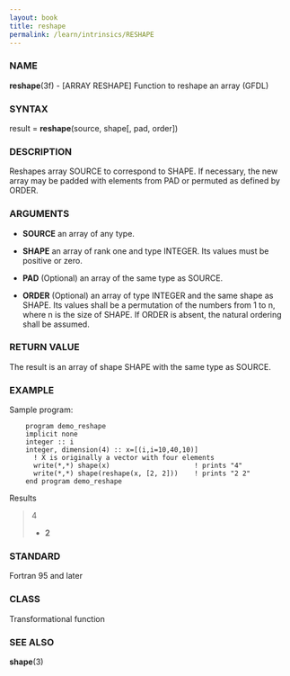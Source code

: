 ```yaml
---
layout: book
title: reshape
permalink: /learn/intrinsics/RESHAPE
---
```

### NAME

**reshape**(3f) - \[ARRAY RESHAPE\] Function to reshape an array
(GFDL)

### SYNTAX

result = **reshape**(source, shape\[, pad, order\])

### DESCRIPTION

Reshapes array SOURCE to correspond to SHAPE. If necessary, the new
array may be padded with elements from PAD or permuted as defined by
ORDER.

### ARGUMENTS

  - **SOURCE**
    an array of any type.

  - **SHAPE**
    an array of rank one and type INTEGER. Its values must be positive
    or zero.

  - **PAD**
    (Optional) an array of the same type as SOURCE.

  - **ORDER**
    (Optional) an array of type INTEGER and the same shape as SHAPE. Its
    values shall be a permutation of the numbers from 1 to n, where n is
    the size of SHAPE. If ORDER is absent, the natural ordering shall be
    assumed.

### RETURN VALUE

The result is an array of shape SHAPE with the same type as SOURCE.

### EXAMPLE

Sample program:

```
    program demo_reshape
    implicit none
    integer :: i
    integer, dimension(4) :: x=[(i,i=10,40,10)]
      ! X is originally a vector with four elements
      write(*,*) shape(x)                     ! prints "4"
      write(*,*) shape(reshape(x, [2, 2]))    ! prints "2 2"
    end program demo_reshape
```

Results

> 4
>
>   - **2**

### STANDARD

Fortran 95 and later

### CLASS

Transformational function

### SEE ALSO

**shape**(3)
